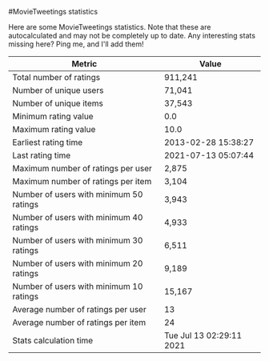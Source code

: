 #MovieTweetings statistics

Here are some MovieTweetings statistics. Note that these are autocalculated and may not be completely up to date. Any interesting stats missing here? Ping me, and I'll add them!

Metric | Value
--- | ---
Total number of ratings                 | 911,241
Number of unique users                  | 71,041
Number of unique items                  | 37,543
Minimum rating value                    | 0.0
Maximum rating value                    | 10.0
Earliest rating time                    | 2013-02-28 15:38:27
Last rating time                        | 2021-07-13 05:07:44
Maximum number of ratings per user      | 2,875
Maximum number of ratings per item      | 3,104
Number of users with minimum 50 ratings | 3,943
Number of users with minimum 40 ratings | 4,933
Number of users with minimum 30 ratings | 6,511
Number of users with minimum 20 ratings | 9,189
Number of users with minimum 10 ratings | 15,167
Average number of ratings per user      | 13
Average number of ratings per item      | 24
Stats calculation time                  | Tue Jul 13 02:29:11 2021

